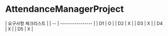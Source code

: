 # AttendanceManagerProject

| 요구사항 체크리스트     |
| -- | ---------------- |
| D1 | O                |
| D2 | X                |
| D3 | X                |
| D4 | X                |
| D5 | X                |

